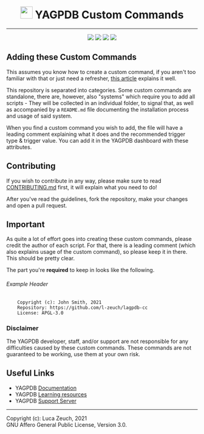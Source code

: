 <h1 align="center"><img src="https://yagpdb.xyz/static/img/logo_y.png" height=32px width=32px></img>&nbspYAGPDB Custom Commands</h1>

---
<div align="center">
<a href="https://github.com/l-zeuch/lagpdb-cc/stargazers/"><img src="https://img.shields.io/github/stars/l-zeuch/lagpdb-cc?logo=github&style=for-the-badge"></a>
<img src="https://img.shields.io/github/repo-size/l-zeuch/lagpdb-cc?logo=github&style=for-the-badge">
<a href="https://github.com/l-zeuch/lagpdb-cc/blob/master/LICENSE"><img src="https://img.shields.io/github/license/l-zeuch/lagpdb-cc?style=for-the-badge"></a>
<a href="https://github.com/l-zeuch"><img src="https://img.shields.io/static/v1?label=Maintainer&message=l-zeuch&color=1f8b4c&style=for-the-badge"></a>
</div>

## Adding these Custom Commands

This assumes you know how to create a custom command, if you aren't too familiar with that or just need a refresher, [this article](https://learn.yagpdb.xyz/the-custom-command-interface) explains it well.

This repository is separated into categories. Some custom commands are standalone, there are, however, also "systems" which require you to add all scripts - They will be collected in an individual folder, to signal that, as well as accompanied by a `README.md` file documenting the installation process and usage of said system.

When you find a custom command you wish to add, the file will have a leading comment explaining what it does and the recommended trigger type & trigger value. You can add it in the YAGPDB dashboard with these attributes.

## Contributing
If you wish to contribute in any way, please make sure to read [CONTRIBUTING.md](CONTRIBUTING.md) first, it will explain what you need to do!

After you've read the guidelines, fork the repository, make your changes and open a pull request.

## Important
As quite a lot of effort goes into creating these custom commands, please credit the author of each script. For that, there is a leading comment (which also explains usage of the custom command), so please keep it in there. This should be pretty clear. 

The part you're **required** to keep in looks like the following.

###### Example Header
```
    Copyright (c): John Smith, 2021
    Repository: https://github.com/l-zeuch/lagpdb-cc
    License: APGL-3.0
```

### Disclaimer
The YAGPDB developer, staff, and/or support are not responsible for any difficulties caused by these custom commands.
These commands are not guaranteed to be working, use them at your own risk.

## Useful Links
- YAGPDB [Documentation](https://docs.yagpdb.xyz)
- YAGPDB [Learning resources](https://learn.yagpdb.xyz)
- YAGPDB [Support Server](https://discord.com/invite/4udtcA5)

----
Copyright (c): Luca Zeuch, 2021<br/>
GNU Affero General Public License, Version 3.0.
